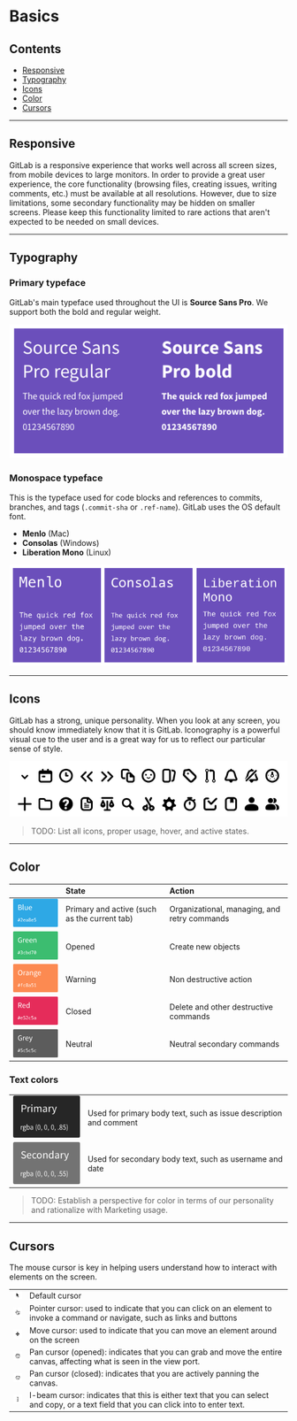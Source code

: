 # Basics

## Contents
* [Responsive](#responsive)
* [Typography](#typography)
* [Icons](#icons)
* [Color](#color)
* [Cursors](#cursors)

---

## Responsive
GitLab is a responsive experience that works well across all screen sizes, from mobile devices to large monitors. In order to provide a great user experience, the core functionality (browsing files, creating issues, writing comments, etc.) must be available at all resolutions. However, due to size limitations, some secondary functionality may be hidden on smaller screens. Please keep this functionality limited to rare actions that aren't expected to be needed on small devices.

---

## Typography
### Primary typeface
GitLab's main typeface used throughout the UI is **Source Sans Pro**. We support both the bold and regular weight.

![Source Sans Pro sample](img/sourcesanspro-sample.png)


### Monospace typeface
This is the typeface used for code blocks and references to commits, branches, and tags (`.commit-sha` or `.ref-name`). GitLab uses the OS default font.
- **Menlo** (Mac)
- **Consolas** (Windows)
- **Liberation Mono** (Linux)

![Monospace font sample](img/monospacefont-sample.png)

---

## Icons

GitLab has a strong, unique personality. When you look at any screen, you should know immediately know that it is GitLab. 
Iconography is a powerful visual cue to the user and is a great way for us to reflect our particular sense of style.

![Icon sampler](img/icon-spec.png)

> TODO: List all icons, proper usage, hover, and active states.

---

## Color

| | State | Action |
| :------: | :------- | :------- |
| ![Blue](img/color-blue.png) | Primary and active (such as the current tab) | Organizational, managing, and retry commands|
| ![Green](img/color-green.png) | Opened | Create new objects |
| ![Orange](img/color-orange.png) | Warning | Non destructive action |
| ![Red](img/color-red.png) | Closed | Delete and other destructive commands |
| ![Grey](img/color-grey.png) | Neutral | Neutral secondary commands |

### Text colors

|||
| :---: | :--- |
| ![Text primary](img/color-textprimary.png) | Used for primary body text, such as issue description and comment |
| ![Text secondary](img/color-textsecondary.png) | Used for secondary body text, such as username and date |

> TODO: Establish a perspective for color in terms of our personality and rationalize with Marketing usage.

---

## Cursors
The mouse cursor is key in helping users understand how to interact with elements on the screen.

| | |
| :------: | :------- |
| ![Default cursor](img/cursors-default.png) | Default cursor |
| ![Pointer cursor](img/cursors-pointer.png) | Pointer cursor: used to indicate that you can click on an element to invoke a command or navigate, such as links and buttons |
| ![Move cursor](img/cursors-move.png) | Move cursor: used to indicate that you can move an element around on the screen |
| ![Pan opened cursor](img/cursors-panopened.png) | Pan cursor (opened): indicates that you can grab and move the entire canvas, affecting what is seen in the view port. |
| ![Pan closed cursor](img/cursors-panclosed.png) | Pan cursor (closed): indicates that you are actively panning the canvas. |
| ![I-beam cursor](img/cursors-ibeam.png) | I-beam cursor: indicates that this is either text that you can select and copy, or a text field that you can click into to enter text. |


